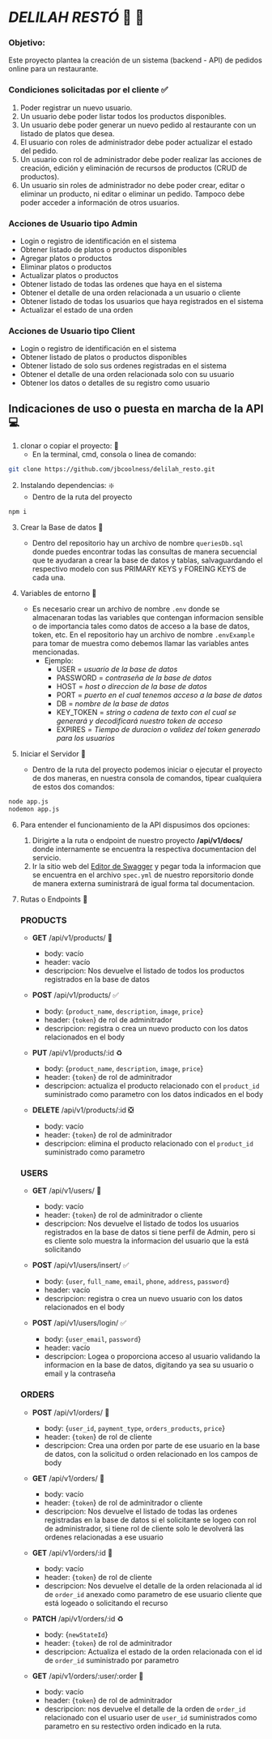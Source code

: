 # _DELILAH RESTÓ_ :stew: :spaghetti:

### Objetivo:
Este proyecto plantea la creación de un sistema (backend - API) de pedidos online para un restaurante.

### Condiciones solicitadas por el cliente :white_check_mark:
1. Poder registrar un nuevo usuario.
2. Un usuario debe poder listar todos los productos disponibles.
3. Un usuario debe poder generar un nuevo pedido al restaurante con un listado de platos que desea.
4. El usuario con roles de administrador debe poder actualizar el estado del pedido.
5. Un usuario con rol de administrador debe poder realizar las acciones de creación, edición y eliminación de recursos de productos (CRUD de productos).
6. Un usuario sin roles de administrador no debe poder crear, editar o eliminar un producto, ni editar o eliminar un pedido. Tampoco debe poder acceder a información de otros usuarios.

### Acciones de Usuario tipo Admin
- Login o registro de identificación en el sistema
- Obtener listado de platos o productos disponibles
- Agregar platos o productos
- Eliminar platos o productos
- Actualizar platos o productos
- Obtener listado de todas las ordenes que haya en el sistema
- Obtener el detalle de una orden relacionada a un usuario o cliente
- Obtener listado de todas los usuarios que haya registrados en el sistema
- Actualizar el estado de una orden

### Acciones de Usuario tipo Client
- Login o registro de identificación en el sistema
- Obtener listado de platos o productos disponibles
- Obtener listado de solo sus ordenes registradas en el sistema
- Obtener el detalle de una orden relacionada solo con su usuario
- Obtener los datos o detalles de su registro como usuario

## Indicaciones de uso o puesta en marcha de la API :computer:

1. clonar o copiar el proyecto: :floppy_disk:
    - En la terminal, cmd, consola o linea de comando: 
```sh
git clone https://github.com/jbcoolness/delilah_resto.git
```

2. Instalando dependencias: :sparkle:
    - Dentro de la ruta del proyecto 
```sh
npm i
```

3. Crear la Base de datos :open_file_folder:
    - Dentro del repositorio hay un archivo de nombre `queriesDb.sql` donde puedes encontrar todas las consultas de manera secuencial que te ayudaran a crear la base de datos y tablas, salvaguardando el respectivo modelo con sus PRIMARY KEYS y FOREING KEYS de cada una.

4. Variables de entorno :abcd:
    - Es necesario crear un archivo de nombre `.env` donde se almacenaran todas las variables que contengan informacion sensible o de importancia tales como datos de acceso a la base de datos, token, etc. En el repositorio hay un archivo de nombre `.envExample` para tomar de muestra como debemos llamar las variables antes mencionadas.
        - Ejemplo:
            - USER = _usuario de la base de datos_
            - PASSWORD = _contraseña de la base de datos_
            - HOST = _host o direccion de la base de datos_
            - PORT = _puerto en el cual tenemos acceso a la base de datos_
            - DB = _nombre de la base de datos_
            - KEY_TOKEN = _string o cadena de texto con el cual se generará y decodificará nuestro token de acceso_
            - EXPIRES = _Tiempo de duracion o validez del token generado para los usuarios_

5. Iniciar el Servidor :rocket:
    - Dentro de la ruta del proyecto podemos iniciar o ejecutar el proyecto de dos maneras, en nuestra consola de comandos, tipear cualquiera de estos dos comandos:
```sh
node app.js
nodemon app.js
```
6. Para entender el funcionamiento de la API dispusimos dos opciones:
    1. Dirigirte a la ruta o endpoint de nuestro proyecto **/api/v1/docs/** donde internamente se encuentra la respectiva documentacion del servicio.
    2. Ir la sitio web del [Editor de Swagger](https://editor.swagger.io/) y pegar toda la informacion que se encuentra en el archivo `spec.yml` de nuestro reporsitorio donde de manera externa suministrará de igual forma tal documentacion.

7. Rutas o Endpoints :link:
    ### PRODUCTS
    - **GET** /api/v1/products/ :bookmark_tabs:
        - body: vacío
        - header: vacío
        - descripcion: Nos devuelve el listado de todos los productos registrados en la base de datos

    - **POST** /api/v1/products/ :white_check_mark:
        - body: {`product_name`, `description`, `image`, `price`}
        - header: {`token`} de rol de adminitrador
        - descripcion: registra o crea un nuevo producto con los datos relacionados en el body

    - **PUT** /api/v1/products/:id :recycle:
        - body: {`product_name`, `description`, `image`, `price`}
        - header: {`token`} de rol de adminitrador
        - descripcion: actualiza el producto relacionado con el `product_id` suministrado como parametro con los datos indicados en el body

    - **DELETE** /api/v1/products/:id :negative_squared_cross_mark:
        - body: vacío
        - header: {`token`} de rol de adminitrador
        - descripcion: elimina el producto relacionado con el `product_id` suministrado como parametro

    ### USERS
    - **GET** /api/v1/users/ :bookmark_tabs:
        - body: vacío
        - header: {`token`} de rol de adminitrador o cliente
        - descripcion: Nos devuelve el listado de todos los usuarios registrados en la base de datos si tiene perfil de Admin, pero si es cliente solo muestra la informacion del usuario que la está solicitando 

    - **POST** /api/v1/users/insert/ :white_check_mark:
        - body: {`user`, `full_name`, `email`, `phone`, `address`, `password`}
        - header: vacío
        - descripcion: registra o crea un nuevo usuario con los datos relacionados en el body

    - **POST** /api/v1/users/login/ :white_check_mark:
        - body: {`user_email`, `password`}
        - header: vacío
        - descripcion: Logea o proporciona acceso al usuario validando la informacion en la base de datos, digitando ya sea su usuario o email y la contraseña

    ### ORDERS
    - **POST** /api/v1/orders/ :bookmark_tabs:
        - body: {`user_id`, `payment_type`, `orders_products`, `price`}
        - header: {`token`} de rol de cliente
        - descripcion: Crea una orden por parte de ese usuario en la base de datos, con la solicitud o orden relacionado en los campos de body

    - **GET** /api/v1/orders/ :bookmark_tabs:
        - body: vacío
        - header: {`token`} de rol de adminitrador o cliente
        - descripcion: Nos devuelve el listado de todas las ordenes registradas en la base de datos si el solicitante se logeo con rol de administrador, si tiene rol de cliente solo le devolverá las ordenes relacionadas a ese usuario

    - **GET** /api/v1/orders/:id :bookmark_tabs:
        - body: vacío
        - header: {`token`} de rol de cliente
        - descripcion: Nos devuelve el detalle de la orden relacionada al id de `order_id` anexado como parametro de ese usuario cliente que está logeado o solicitando el recurso

    - **PATCH** /api/v1/orders/:id :recycle:
        - body: {`newStateId`}
        - header: {`token`} de rol de adminitrador
        - descripcion: Actualiza el estado de la orden relacionada con el id de `order_id` suministrado por parametro 

    - **GET** /api/v1/orders/:user/:order :bookmark_tabs:
        - body: vacío
        - header: {`token`} de rol de adminitrador
        - descripcion: nos devuelve el detalle de la orden de `order_id` relacionado con el usuario user de `user_id` suministrados como parametro en su restectivo orden indicado en la ruta.